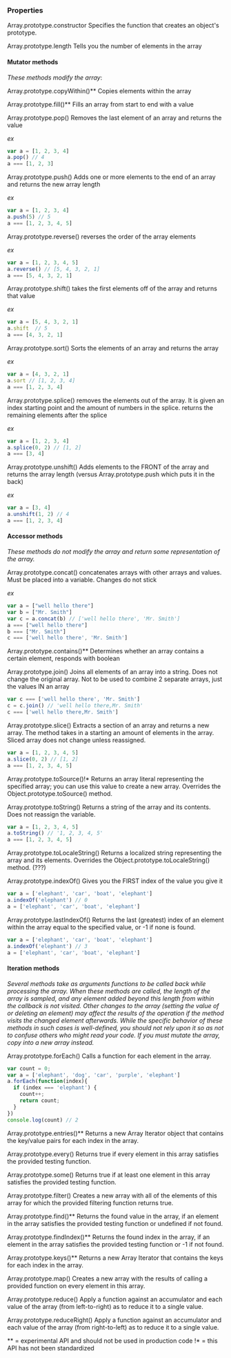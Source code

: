### Properties

Array.prototype.constructor
Specifies the function that creates an object's prototype.

Array.prototype.length
Tells you the number of elements in the array

#### Mutator methods

_These methods modify the array_:

Array.prototype.copyWithin()**
Copies elements within the array

Array.prototype.fill()**
Fills an array from start to end with a value

Array.prototype.pop()
Removes the last element of an array and returns the value

_ex_
```javascript
var a = [1, 2, 3, 4]
a.pop() // 4
a === [1, 2, 3]
```

Array.prototype.push()
Adds one or more elements to the end of an array and returns the new array length

_ex_
```javascript
var a = [1, 2, 3, 4]
a.push(5) // 5
a === [1, 2, 3, 4, 5]
```

Array.prototype.reverse()
reverses the order of the array elements

_ex_
```javascript
var a = [1, 2, 3, 4, 5]
a.reverse() // [5, 4, 3, 2, 1]
a === [5, 4, 3, 2, 1]
```

Array.prototype.shift()
takes the first elements off of the array and returns that value

_ex_
```javascript
var a = [5, 4, 3, 2, 1]
a.shift  // 5
a === [4, 3, 2, 1]
```

Array.prototype.sort()
Sorts the elements of an array and returns the array

_ex_
```javascript
var a = [4, 3, 2, 1]
a.sort // [1, 2, 3, 4]
a === [1, 2, 3, 4]
```

Array.prototype.splice()
removes the elements out of the array. It is given an index starting point and the amount of numbers in the splice. returns the remaining elements after the splice

_ex_
```javascript
var a = [1, 2, 3, 4]
a.splice(0, 2) // [1, 2]
a === [3, 4]
```

Array.prototype.unshift()
Adds elements to the FRONT of the array and returns the array length (versus Array.prototype.push which puts it in the back)

_ex_
```javascript
var a = [3, 4]
a.unshift(1, 2) // 4
a === [1, 2, 3, 4]
```

#### Accessor methods

_These methods do not modify the array and return some representation of the array._

Array.prototype.concat()
concatenates arrays with other arrays and values. Must be placed into a variable. Changes do not stick

_ex_
```javascript
var a = ["well hello there"]
var b = ["Mr. Smith"]
var c = a.concat(b) // ['well hello there', 'Mr. Smith']
a === ["well hello there"]
b === ["Mr. Smith"]
c === ['well hello there', 'Mr. Smith']
```
Array.prototype.contains()**
Determines whether an array contains a certain element, responds with boolean

Array.prototype.join()
Joins all elements of an array into a string. Does not change the original array. Not to be used to combine 2 separate arrays, just the values IN an array

```javascript
var c === ['well hello there', 'Mr. Smith']
c = c.join() // 'well hello there,Mr. Smith'
c === ['well hello there,Mr. Smith']
```

Array.prototype.slice()
Extracts a section of an array and returns a new array. The method takes in a starting an amount of elements in the array. Sliced array does not change unless reassigned.

```javascript
var a = [1, 2, 3, 4, 5]
a.slice(0, 2) // [1, 2]
a === [1, 2, 3, 4, 5]
```

Array.prototype.toSource()!*
Returns an array literal representing the specified array; you can use this value to create a new array. Overrides the Object.prototype.toSource() method.

Array.prototype.toString()
Returns a string of the array and its contents. Does not reassign the variable.

```javascript
var a = [1, 2, 3, 4, 5]
a.toString() // '1, 2, 3, 4, 5'
a === [1, 2, 3, 4, 5]
```

Array.prototype.toLocaleString()
Returns a localized string representing the array and its elements. Overrides the Object.prototype.toLocaleString() method. (???)

Array.prototype.indexOf()
Gives you the FIRST index of the value you give it

```javascript
var a = ['elephant', 'car', 'boat', 'elephant']
a.indexOf('elephant') // 0
a = ['elephant', 'car', 'boat', 'elephant']
```

Array.prototype.lastIndexOf()
Returns the last (greatest) index of an element within the array equal to the specified value, or -1 if none is found.

```javascript
var a = ['elephant', 'car', 'boat', 'elephant']
a.indexOf('elephant') // 3
a = ['elephant', 'car', 'boat', 'elephant']
```

#### Iteration methods

_Several methods take as arguments functions to be called back while processing the array. When these methods are called, the length of the array is sampled, and any element added beyond this length from within the callback is not visited. Other changes to the array (setting the value of or deleting an element) may affect the results of the operation if the method visits the changed element afterwards. While the specific behavior of these methods in such cases is well-defined, you should not rely upon it so as not to confuse others who might read your code. If you must mutate the array, copy into a new array instead._

Array.prototype.forEach()
Calls a function for each element in the array.

```javascript
var count = 0;
var a = ['elephant', 'dog', 'car', 'purple', 'elephant']
a.forEach(function(index){
  if (index === 'elephant') {
    count++;
    return count;
  }
})
console.log(count) // 2
```

Array.prototype.entries()**
Returns a new Array Iterator object that contains the key/value pairs for each index in the array.

Array.prototype.every()
Returns true if every element in this array satisfies the provided testing function.

Array.prototype.some()
Returns true if at least one element in this array satisfies the provided testing function.

Array.prototype.filter()
Creates a new array with all of the elements of this array for which the provided filtering function returns true.

Array.prototype.find()**
Returns the found value in the array, if an element in the array satisfies the provided testing function or undefined if not found.

Array.prototype.findIndex()**
Returns the found index in the array, if an element in the array satisfies the provided testing function or -1 if not found.

Array.prototype.keys()**
Returns a new Array Iterator that contains the keys for each index in the array.

Array.prototype.map()
Creates a new array with the results of calling a provided function on every element in this array.

Array.prototype.reduce()
Apply a function against an accumulator and each value of the array (from left-to-right) as to reduce it to a single value.

Array.prototype.reduceRight()
Apply a function against an accumulator and each value of the array (from right-to-left) as to reduce it to a single value.

** = experimental API and should not be used in production code
!* = this API has not been standardized
